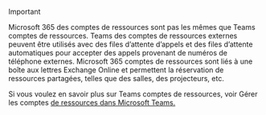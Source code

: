 > [!IMPORTANT]
> Microsoft 365 des comptes de ressources sont pas les mêmes que Teams comptes de ressources. Teams des comptes de ressources externes peuvent être utilisés avec des files d’attente d’appels et des files d’attente automatiques pour accepter des appels provenant de numéros de téléphone externes. Microsoft 365 comptes de ressources sont liés à une boîte aux lettres Exchange Online et permettent la réservation de ressources partagées, telles que des salles, des projecteurs, etc.
>
> Si vous voulez en savoir plus sur Teams comptes de ressources, voir Gérer les comptes [de ressources dans Microsoft Teams.](../manage-resource-accounts.md)
